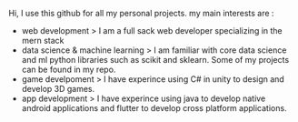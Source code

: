 Hi, I use this github for all my personal projects. 
my main interests are :
 - web development > I am a full sack web developer specializing in the mern stack
 - data science & machine learning > I am familiar with core data science and ml python libraries such as scikit and sklearn. Some of my projects can be found in my repo. 
 - game develpoment > I have experince using C# in unity to design and develop 3D games. 
 - app development > I have experince using java to develop native android applications and flutter to develop cross platform applications. 
